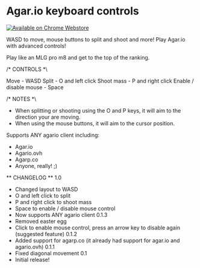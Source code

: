 # Agar.io keyboard controls

[![Available on Chrome Webstore](https://developer.chrome.com/webstore/images/ChromeWebStore_BadgeWBorder_v2_496x150.png)](https://chrome.google.com/webstore/detail/agario-pro-controls/pbobiamfiefihckgfbppiigkfbkbmhlm)

WASD to move, mouse buttons to split and shoot and more!
Play Agar.io with advanced controls!

Play like an MLG pro m8 and get to the top of the ranking.

/* CONTROLS *\

Move - WASD
Split - O and left click
Shoot mass - P and right click
Enable / disable mouse - Space

/* NOTES *\
- When splitting or shooting using the O and P keys, it will aim to the direction your are moving.
- When using the mouse buttons, it will aim to the cursor position.

Supports ANY agario client including:
- Agar.io
- Agario.ovh
- Agarp.co
- Anyone, really! ;)

** CHANGELOG **
1.0
* Changed layout to WASD
* O and left click to split
* P and right click to shoot mass
* Space to enable / disable mouse control
* Now supports ANY agario client
0.1.3
* Removed easter egg
* Click to enable mouse control, press an arrow key to disable again (suggested feature)
0.1.2
* Added support for agarp.co (it already had support for agar.io and agario.ovh)
0.1.1
* Fixed diagonal movement
0.1
* Initial release!
